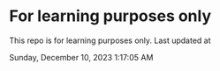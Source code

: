 # For learning purposes only
This repo is for learning purposes only.
Last updated at

Sunday, December 10, 2023 1:17:05 AM

